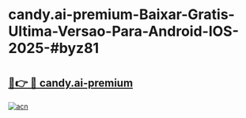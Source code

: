 # candy.ai-premium-Baixar-Gratis-Ultima-Versao-Para-Android-IOS-2025-#byz81

# <h2><a href="https://ainizakaria.my?title=candy.ai-premium&ref=24M">🔗👉 🔴 candy.ai-premium</a></h2>

[![acn](https://github.com/user-attachments/assets/0f9c940e-d8b0-45ae-aac7-cd30a18b3e1c)](https://ainizakaria.my?title=candy.ai-premium&ref=24M)

